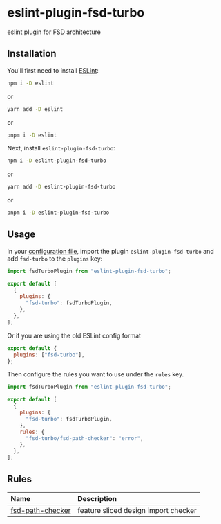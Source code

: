 # eslint-plugin-fsd-turbo

eslint plugin for FSD architecture

## Installation

You'll first need to install [ESLint](https://eslint.org/):

```sh
npm i -D eslint
```

or

```sh
yarn add -D eslint
```

or

```sh
pnpm i -D eslint
```

Next, install `eslint-plugin-fsd-turbo`:

```sh
npm i -D eslint-plugin-fsd-turbo
```

or

```sh
yarn add -D eslint-plugin-fsd-turbo
```

or

```sh
pnpm i -D eslint-plugin-fsd-turbo
```

## Usage

In your [configuration file](https://eslint.org/docs/latest/use/configure/configuration-files#configuration-file), import the plugin `eslint-plugin-fsd-turbo` and add `fsd-turbo` to the `plugins` key:

```js
import fsdTurboPlugin from "eslint-plugin-fsd-turbo";

export default [
  {
    plugins: {
      "fsd-turbo": fsdTurboPlugin,
    },
  },
];
```

Or if you are using the old ESLint config format

```js
export default {
  plugins: ["fsd-turbo"],
};
```

Then configure the rules you want to use under the `rules` key.

```js
import fsdTurboPlugin from "eslint-plugin-fsd-turbo";

export default [
  {
    plugins: {
      "fsd-turbo": fsdTurboPlugin,
    },
    rules: {
      "fsd-turbo/fsd-path-checker": "error",
    },
  },
];
```

## Rules

<!-- begin auto-generated rules list -->

| Name                                               | Description                          |
| :------------------------------------------------- | :----------------------------------- |
| [fsd-path-checker](docs/rules/fsd-path-checker.md) | feature sliced design import checker |

<!-- end auto-generated rules list -->
